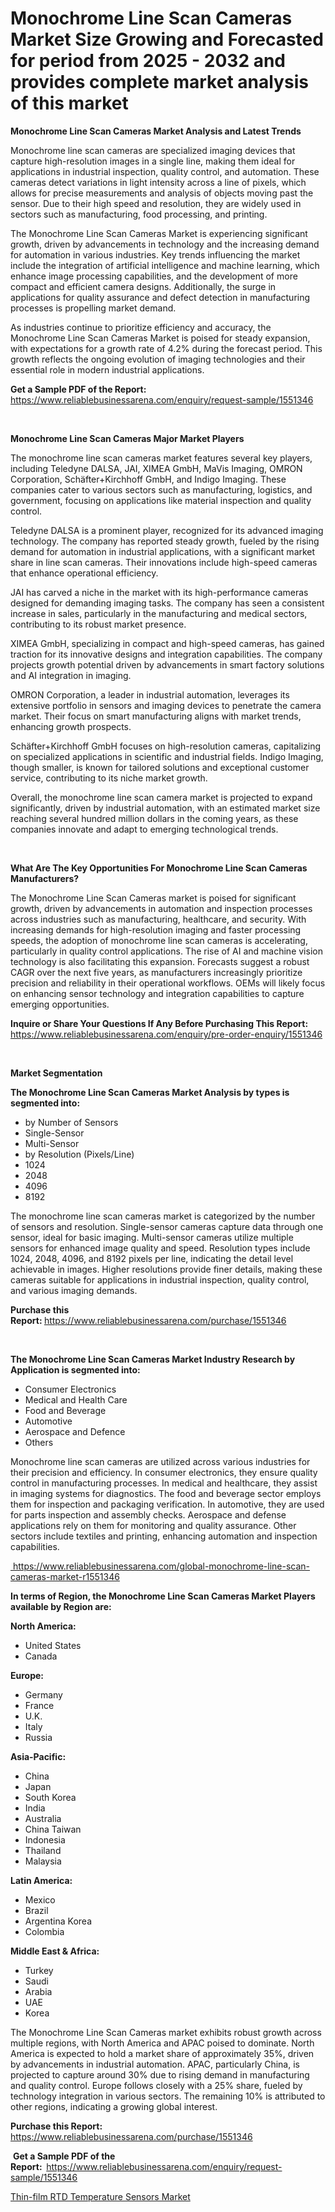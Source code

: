 <p><h1>Monochrome Line Scan Cameras Market Size Growing and Forecasted for period from 2025 - 2032 and provides complete market analysis of this market</h1></p><p><strong>Monochrome Line Scan Cameras Market Analysis and Latest Trends</strong></p>
<p><p>Monochrome line scan cameras are specialized imaging devices that capture high-resolution images in a single line, making them ideal for applications in industrial inspection, quality control, and automation. These cameras detect variations in light intensity across a line of pixels, which allows for precise measurements and analysis of objects moving past the sensor. Due to their high speed and resolution, they are widely used in sectors such as manufacturing, food processing, and printing.</p><p>The Monochrome Line Scan Cameras Market is experiencing significant growth, driven by advancements in technology and the increasing demand for automation in various industries. Key trends influencing the market include the integration of artificial intelligence and machine learning, which enhance image processing capabilities, and the development of more compact and efficient camera designs. Additionally, the surge in applications for quality assurance and defect detection in manufacturing processes is propelling market demand.</p><p>As industries continue to prioritize efficiency and accuracy, the Monochrome Line Scan Cameras Market is poised for steady expansion, with expectations for a growth rate of 4.2% during the forecast period. This growth reflects the ongoing evolution of imaging technologies and their essential role in modern industrial applications.</p></p>
<p><strong>Get a Sample PDF of the Report:&nbsp;</strong> <a href="https://www.reliablebusinessarena.com/enquiry/request-sample/1551346?utm_campaign=2110&utm_medium=2&utm_source=Github&utm_content=ia&utm_term=12022025&utm_id=monochrome-line-scan-cameras">https://www.reliablebusinessarena.com/enquiry/request-sample/1551346</a></p>
<p>&nbsp;</p>
<p><strong>Monochrome Line Scan Cameras Major Market Players</strong></p>
<p><p>The monochrome line scan cameras market features several key players, including Teledyne DALSA, JAI, XIMEA GmbH, MaVis Imaging, OMRON Corporation, Schäfter+Kirchhoff GmbH, and Indigo Imaging. These companies cater to various sectors such as manufacturing, logistics, and government, focusing on applications like material inspection and quality control.</p><p>Teledyne DALSA is a prominent player, recognized for its advanced imaging technology. The company has reported steady growth, fueled by the rising demand for automation in industrial applications, with a significant market share in line scan cameras. Their innovations include high-speed cameras that enhance operational efficiency.</p><p>JAI has carved a niche in the market with its high-performance cameras designed for demanding imaging tasks. The company has seen a consistent increase in sales, particularly in the manufacturing and medical sectors, contributing to its robust market presence. </p><p>XIMEA GmbH, specializing in compact and high-speed cameras, has gained traction for its innovative designs and integration capabilities. The company projects growth potential driven by advancements in smart factory solutions and AI integration in imaging.</p><p>OMRON Corporation, a leader in industrial automation, leverages its extensive portfolio in sensors and imaging devices to penetrate the camera market. Their focus on smart manufacturing aligns with market trends, enhancing growth prospects.</p><p>Schäfter+Kirchhoff GmbH focuses on high-resolution cameras, capitalizing on specialized applications in scientific and industrial fields. Indigo Imaging, though smaller, is known for tailored solutions and exceptional customer service, contributing to its niche market growth.</p><p>Overall, the monochrome line scan camera market is projected to expand significantly, driven by industrial automation, with an estimated market size reaching several hundred million dollars in the coming years, as these companies innovate and adapt to emerging technological trends.</p></p>
<p>&nbsp;</p>
<p><strong>What Are The Key Opportunities For Monochrome Line Scan Cameras Manufacturers?</strong></p>
<p><p>The Monochrome Line Scan Cameras market is poised for significant growth, driven by advancements in automation and inspection processes across industries such as manufacturing, healthcare, and security. With increasing demands for high-resolution imaging and faster processing speeds, the adoption of monochrome line scan cameras is accelerating, particularly in quality control applications. The rise of AI and machine vision technology is also facilitating this expansion. Forecasts suggest a robust CAGR over the next five years, as manufacturers increasingly prioritize precision and reliability in their operational workflows. OEMs will likely focus on enhancing sensor technology and integration capabilities to capture emerging opportunities.</p></p>
<p><strong>Inquire or Share Your Questions If Any Before Purchasing This Report:</strong> <a href="https://www.reliablebusinessarena.com/enquiry/pre-order-enquiry/1551346?utm_campaign=2110&utm_medium=2&utm_source=Github&utm_content=ia&utm_term=12022025&utm_id=monochrome-line-scan-cameras">https://www.reliablebusinessarena.com/enquiry/pre-order-enquiry/1551346</a></p>
<p>&nbsp;</p>
<p><strong>Market Segmentation</strong></p>
<p><strong>The Monochrome Line Scan Cameras Market Analysis by types is segmented into:</strong></p>
<p><ul><li>by Number of Sensors</li><li>Single-Sensor</li><li>Multi-Sensor</li><li>by Resolution (Pixels/Line)</li><li>1024</li><li>2048</li><li>4096</li><li>8192</li></ul></p>
<p><p>The monochrome line scan cameras market is categorized by the number of sensors and resolution. Single-sensor cameras capture data through one sensor, ideal for basic imaging. Multi-sensor cameras utilize multiple sensors for enhanced image quality and speed. Resolution types include 1024, 2048, 4096, and 8192 pixels per line, indicating the detail level achievable in images. Higher resolutions provide finer details, making these cameras suitable for applications in industrial inspection, quality control, and various imaging demands.</p></p>
<p><strong>Purchase this Report:&nbsp;</strong><a href="https://www.reliablebusinessarena.com/purchase/1551346?utm_campaign=2110&utm_medium=2&utm_source=Github&utm_content=ia&utm_term=12022025&utm_id=monochrome-line-scan-cameras">https://www.reliablebusinessarena.com/purchase/1551346</a></p>
<p>&nbsp;</p>
<p><strong>The Monochrome Line Scan Cameras Market Industry Research by Application is segmented into:</strong></p>
<p><ul><li>Consumer Electronics</li><li>Medical and Health Care</li><li>Food and Beverage</li><li>Automotive</li><li>Aerospace and Defence</li><li>Others</li></ul></p>
<p><p>Monochrome line scan cameras are utilized across various industries for their precision and efficiency. In consumer electronics, they ensure quality control in manufacturing processes. In medical and healthcare, they assist in imaging systems for diagnostics. The food and beverage sector employs them for inspection and packaging verification. In automotive, they are used for parts inspection and assembly checks. Aerospace and defense applications rely on them for monitoring and quality assurance. Other sectors include textiles and printing, enhancing automation and inspection capabilities.</p></p>
<p><a href="https://www.reliablebusinessarena.com/global-monochrome-line-scan-cameras-market-r1551346?utm_campaign=2110&utm_medium=2&utm_source=Github&utm_content=ia&utm_term=12022025&utm_id=monochrome-line-scan-cameras">&nbsp;https://www.reliablebusinessarena.com/global-monochrome-line-scan-cameras-market-r1551346</a></p>
<p><strong>In terms of Region, the Monochrome Line Scan Cameras Market Players available by Region are:</strong></p>
<p>
    <p> <strong> North America: </strong>
        <ul>
            <li>United States</li>
            <li>Canada</li>
        </ul>
        </p> 
    <p> <strong> Europe: </strong>
        <ul>
            <li>Germany</li>
            <li>France</li>
            <li>U.K.</li>
            <li>Italy</li>
            <li>Russia</li>
        </ul>
        </p> 
    <p> <strong> Asia-Pacific: </strong>
        <ul>
            <li>China</li>
            <li>Japan</li>
            <li>South Korea</li>
            <li>India</li>
            <li>Australia</li>
            <li>China Taiwan</li>
            <li>Indonesia</li>
            <li>Thailand</li>
            <li>Malaysia</li>
        </ul>
        </p> 
    <p> <strong> Latin America: </strong>
        <ul>
            <li>Mexico</li>
            <li>Brazil</li>
            <li>Argentina Korea</li>
            <li>Colombia</li>
        </ul>
        </p> 
    <p> <strong> Middle East & Africa: </strong>
        <ul>
            <li>Turkey</li>
            <li>Saudi</li>
            <li>Arabia</li>
            <li>UAE</li>
            <li>Korea</li>
        </ul>
    </p>
    </p>
<p><p>The Monochrome Line Scan Cameras market exhibits robust growth across multiple regions, with North America and APAC poised to dominate. North America is expected to hold a market share of approximately 35%, driven by advancements in industrial automation. APAC, particularly China, is projected to capture around 30% due to rising demand in manufacturing and quality control. Europe follows closely with a 25% share, fueled by technology integration in various sectors. The remaining 10% is attributed to other regions, indicating a growing global interest.</p></p>
<p><strong>Purchase this Report: </strong><a href="https://www.reliablebusinessarena.com/purchase/1551346?utm_campaign=2110&utm_medium=2&utm_source=Github&utm_content=ia&utm_term=12022025&utm_id=monochrome-line-scan-cameras">https://www.reliablebusinessarena.com/purchase/1551346</a></p>
<p>&nbsp;<strong>Get a Sample PDF of the Report:&nbsp;&nbsp;</strong><a href="https://www.reliablebusinessarena.com/enquiry/request-sample/1551346?utm_campaign=2110&utm_medium=2&utm_source=Github&utm_content=ia&utm_term=12022025&utm_id=monochrome-line-scan-cameras">https://www.reliablebusinessarena.com/enquiry/request-sample/1551346</a></p>
<p><strong></strong></p>
<p><p><a href="https://github.com/JakirUddin651/Market-Research-Report-List-1/blob/main/thin-film-rtd-temperature-sensors-market.md?utm_campaign=2110&utm_medium=2&utm_source=Github&utm_content=ia&utm_term=12022025&utm_id=monochrome-line-scan-cameras">Thin-film RTD Temperature Sensors Market</a></p></p>